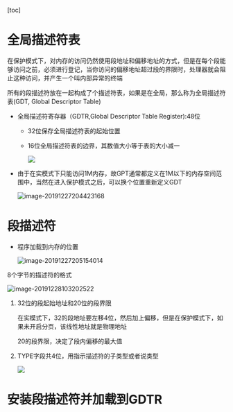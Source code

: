 [toc]

# 全局描述符表

在保护模式下，对内存的访问仍然使用段地址和偏移地址的方式，但是在每个段能够访问之前，必须进行登记，当你访问的偏移地址超过段的界限时，处理器就会阻止这种访问，并产生一个叫内部异常的终端

所有的段描述符放在一起构成了个描述符表，如果是在全局，那么称为全局描述符表(GDT, Global Descriptor Table)

* 全局描述符寄存器（GDTR,Global Descriptor Table Register):48位

  * 32位保存全局描述符表的起始位置

  * 16位全局描述符表的边界，其数值大小等于表的大小减一

    ![](/Users/chenyansong/Documents/note/images/linux/x86/image-20191227202515199.png)

* 由于在实模式下只能访问1M内存，故GPT通常都定义在1M以下的内存空间范围中，当然在进入保护模式之后，可以换个位置重新定义GDT

  ![image-20191227204423168](/Users/chenyansong/Documents/note/images/linux/x86/image-20191227204423168.png)



# 段描述符

* 程序加载到内存的位置

  ![image-20191227205154014](/Users/chenyansong/Documents/note/images/linux/x86/image-20191227205154014.png)

  

8个字节的描述符的格式

![image-20191228103202522](/Users/chenyansong/Documents/note/images/linux/x86/image-20191228103202522.png)

1. 32位的段起始地址和20位的段界限

   在实模式下，32的段地址要左移4位，然后加上偏移，但是在保护模式下，如果未开启分页，该线性地址就是物理地址

   20的段界限，决定了段内偏移的最大值

2. TYPE字段共4位，用指示描述符的子类型或者说类型

   ![](/Users/chenyansong/Documents/note/images/linux/x86/image-20191228105106094.png)

   

# 安装段描述符并加载到GDTR



